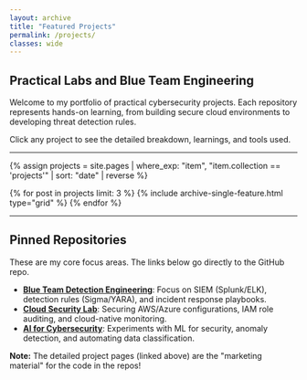 ```yaml
---
layout: archive
title: "Featured Projects"
permalink: /projects/
classes: wide
---
```


## Practical Labs and Blue Team Engineering

Welcome to my portfolio of practical cybersecurity projects. Each repository represents hands-on learning, from building secure cloud environments to developing threat detection rules.

Click any project to see the detailed breakdown, learnings, and tools used.

***

{% assign projects = site.pages | where_exp: "item", "item.collection == 'projects'" | sort: "date" | reverse %}

{% for post in projects limit: 3 %}
  {% include archive-single-feature.html type="grid" %}
{% endfor %}

***

## Pinned Repositories

These are my core focus areas. The links below go directly to the GitHub repo.

* **[Blue Team Detection Engineering](https://github.com/salmazaime/blue-team-detection-engineering)**: Focus on SIEM (Splunk/ELK), detection rules (Sigma/YARA), and incident response playbooks.
* **[Cloud Security Lab](https://github.com/salmazaime/cloud-security-lab)**: Securing AWS/Azure configurations, IAM role auditing, and cloud-native monitoring.
* **[AI for Cybersecurity](https://github.com/salmazaime/ai-for-cybersecurity)**: Experiments with ML for security, anomaly detection, and automating data classification.

**Note:** The detailed project pages (linked above) are the "marketing material" for the code in the repos!
